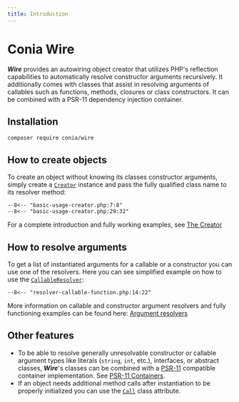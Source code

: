 ```yaml
---
title: Introduction
---
```

Conia Wire
==========

***Wire*** provides an autowiring object creator that utilizes PHP's reflection
capabilities to automatically resolve constructor arguments recursively. It
additionally comes with classes that assist in resolving arguments of callables
such as functions, methods, closures or class constructors. It can be combined
with a PSR-11 dependency injection container.

## Installation

    composer require conia/wire

## How to create objects

To create an object without knowing its classes constructor arguments, simply
create a [`Creator`](creator.md) instance and pass the fully qualified class
name to its resolver method:

```
--8<-- "basic-usage-creator.php:7:8"
--8<-- "basic-usage-creator.php:29:32"
```

 For a complete introduction and fully working examples, see
[The Creator](creator.md)

## How to resolve arguments

To get a list of instantiated arguments for a callable or a constructor you can
use one of the resolvers. Here you can see simplified example on how to use the
[`CallableResolver`](resolvers.md):

```
--8<-- "resolver-callable-function.php:14:22"
```

More information on callable and constructor argument resolvers and fully
functioning examples can be found here: [Argument resolvers](resolvers.md)

## Other features

* To be able to resolve generally unresolvable constructor or callable argument
  types like literals (`string`, `int`, etc.), interfaces, or abstract classes,
  ***Wire***'s classes can be combined with
  a [PSR-11](https://www.php-fig.org/psr/psr-11/) compatible container
  implementation. See [PSR-11 Containers](container.md).
* If an object needs additional method calls after instantiation to be properly
  initialized you can use the [`Call`](call-attribute.md) class attribute.
